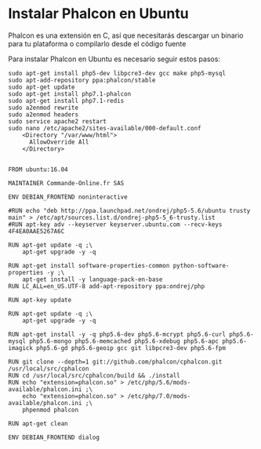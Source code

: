 # Instalar Phalcon en Ubuntu

Phalcon es una extensión en C, así que necesitarás descargar un binario para tu plataforma o compilarlo desde el código fuente

Para instalar Phalcon en Ubuntu es necesario seguir estos pasos:

    sudo apt-get install php5-dev libpcre3-dev gcc make php5-mysql
    sudo apt-add-repository ppa:phalcon/stable
    sudo apt-get update
    sudo apt-get install php7.1-phalcon
    sudo apt-get install php7.1-redis
    sudo a2enmod rewrite
    sudo a2enmod headers
    sudo service apache2 restart
    sudo nano /etc/apache2/sites-available/000-default.conf
        <Directory "/var/www/html">
          AllowOverride All
        </Directory>
        

    FROM ubuntu:16.04

    MAINTAINER Commande-Online.fr SAS

    ENV DEBIAN_FRONTEND noninteractive

    #RUN echo "deb http://ppa.launchpad.net/ondrej/php5-5.6/ubuntu trusty main" > /etc/apt/sources.list.d/ondrej-php5-5_6-trusty.list
    #RUN apt-key adv --keyserver keyserver.ubuntu.com --recv-keys 4F4EA0AAE5267A6C

    RUN apt-get update -q ;\
        apt-get upgrade -y -q

    RUN apt-get install software-properties-common python-software-properties -y ;\
        apt-get install -y language-pack-en-base
    RUN LC_ALL=en_US.UTF-8 add-apt-repository ppa:ondrej/php

    RUN apt-key update

    RUN apt-get update -q ;\
        apt-get upgrade -y -q

    RUN apt-get install -y -q php5.6-dev php5.6-mcrypt php5.6-curl php5.6-mysql php5.6-mongo php5.6-memcached php5.6-xdebug php5.6-apc php5.6-imagick php5.6-gd php5.6-geoip gcc git libpcre3-dev php5.6-fpm

    RUN git clone --depth=1 git://github.com/phalcon/cphalcon.git /usr/local/src/cphalcon
    RUN cd /usr/local/src/cphalcon/build && ./install
    RUN echo "extension=phalcon.so" > /etc/php/5.6/mods-available/phalcon.ini ;\
        echo "extension=phalcon.so" > /etc/php/7.0/mods-available/phalcon.ini ;\
        phpenmod phalcon

    RUN apt-get clean

    ENV DEBIAN_FRONTEND dialog
